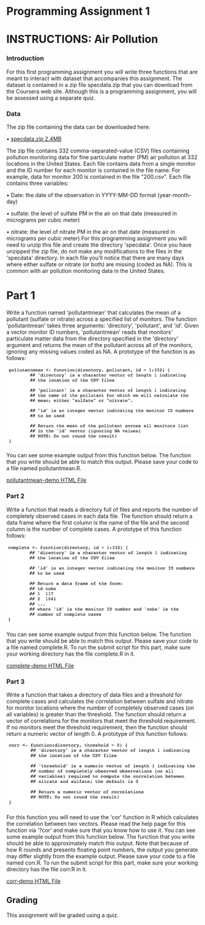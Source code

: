 # Programming Assignment 1 
# INSTRUCTIONS: Air Pollution

### Introduction
For this first programming assignment you will write three functions that are meant to interact with dataset that accompanies this assignment. The dataset is contained in a zip file specdata.zip that you can download from the Coursera web site. 
Although this is a programming assignment, you will be assessed using a separate quiz.

### Data
The zip file containing the data can be downloaded here:   

• [specdata.zip 2.4MB](https://d396qusza40orc.cloudfront.net/rprog%2Fdata%2Fspecdata.zip)   

The zip file contains 332 comma-separated-value (CSV) files containing pollution monitoring data for fine particulate matter (PM) air pollution at 332 locations in the United States. Each file contains data from a single monitor and the ID number for each monitor is contained in the file name. For example, data for monitor 200 is contained in the file "200.csv". Each file contains three variables:   

• Date: the date of the observation in YYYY-MM-DD format (year-month-day)    

• sulfate: the level of sulfate PM in the air on that date (measured in micrograms per cubic meter)     

• nitrate: the level of nitrate PM in the air on that date (measured in micrograms per cubic meter)
For this programming assignment you will need to unzip this file and create the directory 'specdata'. Once you have unzipped the zip file, do not make any modifications to the files in the 'specdata' directory. In each file you'll notice that there are many days where either sulfate or nitrate (or both) are missing (coded as NA). This is common with air pollution monitoring data in the United States.    

# Part 1   

Write a function named 'pollutantmean' that calculates the mean of a pollutant (sulfate or nitrate) across a specified list of monitors. The function 'pollutantmean' takes three arguments: 'directory', 'pollutant', and 'id'. Given a vector monitor ID numbers, 'pollutantmean' reads that monitors' particulate matter data from the directory specified in the 'directory' argument and returns the mean of the pollutant across all of the monitors, ignoring any missing values coded as NA. A prototype of the function is as follows:    

![alt text](https://github.com/paulohl/R_Programming--JHU-/blob/main/img/r_fig_1.png)   

You can see some example output from this function below. The function that you write should be able to match this output. Please save your code to a file named pollutantmean.R.    

[pollutantmean-demo HTML File](https://d3c33hcgiwev3.cloudfront.net/_3b0da118473bfa0845efddcbe29cc336_pollutantmean-demo.html?Expires=1686873600&Signature=V6JF5ezcuX-RQmHtCFV2F45BGEUvTkebgVg5xHuP6~BlXX3s~FpL0ZBhRlFk0HU7Ycuig--NunxmC9aIILrNP1DKKcmcycZxJLFREsVfZryTdpoWuDB86EGgy2TA4z5td6~uzR44Wzg06dYLKO~KDXhQq7KtGCfZ4l0ga2UNWnU_&Key-Pair-Id=APKAJLTNE6QMUY6HBC5A)    

### Part 2    

Write a function that reads a directory full of files and reports the number of completely observed cases in each data file. The function should return a data frame where the first column is the name of the file and the second column is the number of complete cases. A prototype of this function follows:

![alt text](https://github.com/paulohl/R_Programming--JHU-/blob/main/img/r_fig_2.png)     

You can see some example output from this function below. The function that you write should be able to match this output. Please save your code to a file named complete.R. To run the submit script for this part, make sure your working directory has the file complete.R in it.    


[complete-demo HTML File](https://d3c33hcgiwev3.cloudfront.net/_3b0da118473bfa0845efddcbe29cc336_complete-demo.html?Expires=1686873600&Signature=hVKl0Mh7qXGy9E2Z84Y0itdPHz5XTwk8EKDKajQSx73tWHMjjRDoEn-yB88psiEnhFTlRT0KDDHKP08Q5vI-1OLBkX~Qf8xSKlJEriBcCfI7-HDlJqC-RAwTj-uCQRi6VZvy-eeM3UwRlPv2hVlmSdXcgdOsRKBYBq3~IRSnFQw_&Key-Pair-Id=APKAJLTNE6QMUY6HBC5A)    

### Part 3     

Write a function that takes a directory of data files and a threshold for complete cases and calculates the correlation between sulfate and nitrate for monitor locations where the number of completely observed cases (on all variables) is greater than the threshold. The function should return a vector of correlations for the monitors that meet the threshold requirement. If no monitors meet the threshold requirement, then the function should return a numeric vector of length 0. A prototype of this function follows:     

![alt text](https://github.com/paulohl/R_Programming--JHU-/blob/main/img/r_fig_3.png)    

For this function you will need to use the 'cor' function in R which calculates the correlation between two vectors. Please read the help page for this function via '?cor' and make sure that you know how to use it.
You can see some example output from this function below. The function that you write should be able to approximately match this output. Note that because of how R rounds and presents floating point numbers, the output you generate may differ slightly from the example output. Please save your code to a file named corr.R. To run the submit script for this part, make sure your working directory has the file corr.R in it.     

[corr-demo HTML File](https://d3c33hcgiwev3.cloudfront.net/_e92e575b8e62dcb1e3a086d2ff0d5a1e_corr-demo.html?Expires=1686873600&Signature=OCiI2LFHFP0xSC7H2SIiCv3SStSfXc5M-6uGcwnQgDbm9RwsCuQpjxy2LV5-naxAoFpbL0pZrJfV3y7W8CT1YzUeAbOYLihW-tz1I1~KSU1eKIKUjrcYyxuRVP1FEt5FMEautEb4xTjkbMVMVNPJYi-o17M5HOmDpNY0zE5u6qg_&Key-Pair-Id=APKAJLTNE6QMUY6HBC5A)

## Grading     

This assignment will be graded using a quiz.
